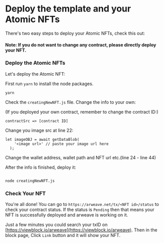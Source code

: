 # Deploy the template and your Atomic NFTs

There's two easy steps to deploy your Atomic NFTs, check this out:

#### Note: If you do not want to change any contract, please directly deploy your NFT.

### Deploy the Atomic NFTs

Let's deploy the Atomic NFT:

First run `yarn` to install the node packages.

```
yarn
```

Check the `creatingNewNFT.js` file. Change the info to your own:

(If you deployed your own contract, remember to change the contract ID:)

```
contractSrc => [contract ID]

```

Change you image src at line 22:

```
let imageOBJ = await getDataBlob(
    '<image url>' // paste your image url here
  );
```

Change the wallet address, wallet path and NFT url etc.(line 24 - line 44)

After the info is finished, deploy it:

```

node creatingNewNFT.js

```

### Check Your NFT

You're all done! You can go to `https://arweave.net/tx/<NFT id>/status` to check your contract status. If the status is `Pending` then that means your NFT is successfully deployed and arweave is working on it.

Just a few minutes you could search your txID on [https://viewblock.io/arweave](https://viewblock.io/arweave). Then in the block page, Click `Link` button and it will show your NFT.
